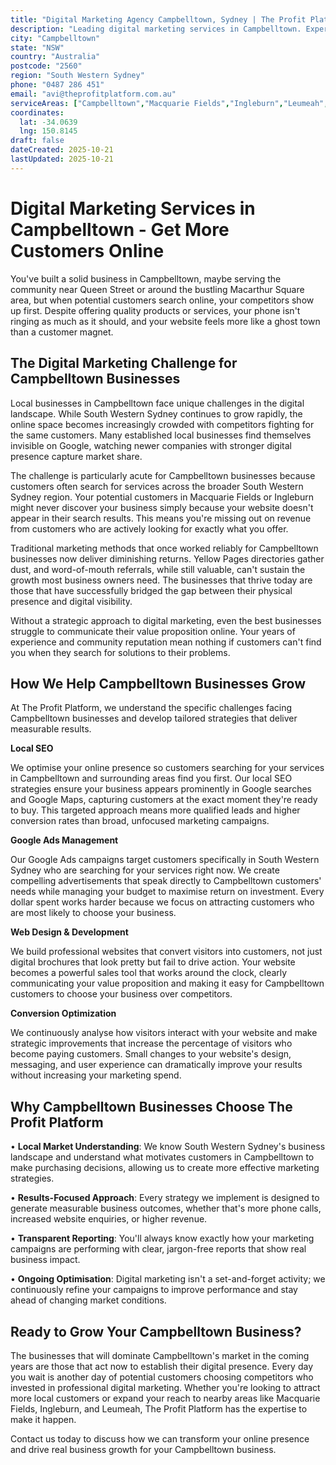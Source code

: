 ```yaml
---
title: "Digital Marketing Agency Campbelltown, Sydney | The Profit Platform"
description: "Leading digital marketing services in Campbelltown. Expert SEO, Google Ads & web design for South Western Sydney businesses. Call 0487 286 451 for a free consultation."
city: "Campbelltown"
state: "NSW"
country: "Australia"
postcode: "2560"
region: "South Western Sydney"
phone: "0487 286 451"
email: "avi@theprofitplatform.com.au"
serviceAreas: ["Campbelltown","Macquarie Fields","Ingleburn","Leumeah","Minto"]
coordinates:
  lat: -34.0639
  lng: 150.8145
draft: false
dateCreated: 2025-10-21
lastUpdated: 2025-10-21
---
```


# Digital Marketing Services in Campbelltown - Get More Customers Online

You've built a solid business in Campbelltown, maybe serving the community near Queen Street or around the bustling Macarthur Square area, but when potential customers search online, your competitors show up first. Despite offering quality products or services, your phone isn't ringing as much as it should, and your website feels more like a ghost town than a customer magnet.

## The Digital Marketing Challenge for Campbelltown Businesses

Local businesses in Campbelltown face unique challenges in the digital landscape. While South Western Sydney continues to grow rapidly, the online space becomes increasingly crowded with competitors fighting for the same customers. Many established local businesses find themselves invisible on Google, watching newer companies with stronger digital presence capture market share.

The challenge is particularly acute for Campbelltown businesses because customers often search for services across the broader South Western Sydney region. Your potential customers in Macquarie Fields or Ingleburn might never discover your business simply because your website doesn't appear in their search results. This means you're missing out on revenue from customers who are actively looking for exactly what you offer.

Traditional marketing methods that once worked reliably for Campbelltown businesses now deliver diminishing returns. Yellow Pages directories gather dust, and word-of-mouth referrals, while still valuable, can't sustain the growth most business owners need. The businesses that thrive today are those that have successfully bridged the gap between their physical presence and digital visibility.

Without a strategic approach to digital marketing, even the best businesses struggle to communicate their value proposition online. Your years of experience and community reputation mean nothing if customers can't find you when they search for solutions to their problems.

## How We Help Campbelltown Businesses Grow

At The Profit Platform, we understand the specific challenges facing Campbelltown businesses and develop tailored strategies that deliver measurable results.

**Local SEO**

We optimise your online presence so customers searching for your services in Campbelltown and surrounding areas find you first. Our local SEO strategies ensure your business appears prominently in Google searches and Google Maps, capturing customers at the exact moment they're ready to buy. This targeted approach means more qualified leads and higher conversion rates than broad, unfocused marketing campaigns.

**Google Ads Management**

Our Google Ads campaigns target customers specifically in South Western Sydney who are searching for your services right now. We create compelling advertisements that speak directly to Campbelltown customers' needs while managing your budget to maximise return on investment. Every dollar spent works harder because we focus on attracting customers who are most likely to choose your business.

**Web Design & Development**

We build professional websites that convert visitors into customers, not just digital brochures that look pretty but fail to drive action. Your website becomes a powerful sales tool that works around the clock, clearly communicating your value proposition and making it easy for Campbelltown customers to choose your business over competitors.

**Conversion Optimization**

We continuously analyse how visitors interact with your website and make strategic improvements that increase the percentage of visitors who become paying customers. Small changes to your website's design, messaging, and user experience can dramatically improve your results without increasing your marketing spend.

## Why Campbelltown Businesses Choose The Profit Platform

• **Local Market Understanding**: We know South Western Sydney's business landscape and understand what motivates customers in Campbelltown to make purchasing decisions, allowing us to create more effective marketing strategies.

• **Results-Focused Approach**: Every strategy we implement is designed to generate measurable business outcomes, whether that's more phone calls, increased website enquiries, or higher revenue.

• **Transparent Reporting**: You'll always know exactly how your marketing campaigns are performing with clear, jargon-free reports that show real business impact.

• **Ongoing Optimisation**: Digital marketing isn't a set-and-forget activity; we continuously refine your campaigns to improve performance and stay ahead of changing market conditions.

## Ready to Grow Your Campbelltown Business?

The businesses that will dominate Campbelltown's market in the coming years are those that act now to establish their digital presence. Every day you wait is another day of potential customers choosing competitors who invested in professional digital marketing. Whether you're looking to attract more local customers or expand your reach to nearby areas like Macquarie Fields, Ingleburn, and Leumeah, The Profit Platform has the expertise to make it happen.

Contact us today to discuss how we can transform your online presence and drive real business growth for your Campbelltown business.